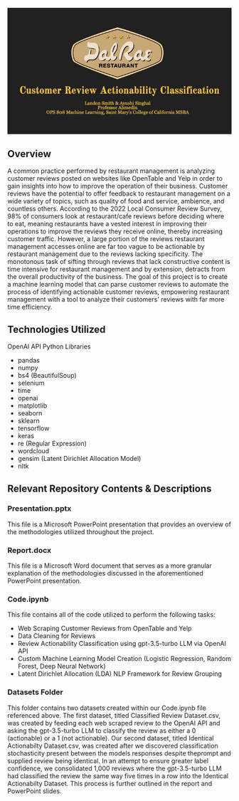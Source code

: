 ![alt text](https://github.com/landonsmith235/Customer_Review_Classification/blob/fcc6833573fb3339df475dc4ccbe9b44c75a97ed/Images/title_slide.jpg)

## **Overview**
A common practice performed by restaurant management is analyzing customer reviews posted on websites like OpenTable and Yelp in order to gain insights into how to improve the operation of their business. Customer reviews have the potential to offer feedback to restaurant management on a wide variety of topics, such as quality of food and service, ambience, and countless others. According to the 2022 Local Consumer Review Survey, 98% of consumers look at restaurant/cafe reviews before deciding where to eat, meaning restaurants have a vested interest in improving their operations to improve the reviews they receive online, thereby increasing customer traffic. However, a large portion of the reviews restaurant management accesses online are far too vague to be actionable by restaurant management due to the reviews lacking specificity. The monotonous task of sifting through reviews that lack constructive content is time intensive for restaurant management and by extension, detracts from the overall productivity of the business. The goal of this project is to create a machine learning model that can parse customer reviews to automate the process of identifying actionable customer reviews, empowering restaurant management with a tool to analyze their customers' reviews with far more time efficiency.

## **Technologies Utilized** 
OpenAI API
Python Libraries
* pandas
* numpy
* bs4 (BeautifulSoup)
* selenium
* time
* openai
* matplotlib
* seaborn
* sklearn
* tensorflow
* keras
* re (Regular Expression)
* wordcloud
* gensim (Latent Dirichlet Allocation Model)
* nltk
  
## **Relevant Repository Contents & Descriptions**

### **Presentation.pptx**
This file is a Microsoft PowerPoint presentation that provides an overview of the methodologies utilized throughout the project. 

### **Report.docx**
This file is a Microsoft Word document that serves as a more granular explanation of the methodologies discussed in the aforementioned PowerPoint presentation.

### **Code.ipynb**
This file contains all of the code utilized to perform the following tasks:
* Web Scraping Customer Reviews from OpenTable and Yelp
* Data Cleaning for Reviews
* Review Actionability Classification using gpt-3.5-turbo LLM via OpenAI API
* Custom Machine Learning Model Creation (Logistic Regression, Random Forest, Deep Neural Network)
* Latent Dirichlet Allocation (LDA) NLP Framework for Review Grouping
  
### **Datasets Folder**
This folder contains two datasets created within our Code.ipynb file referenced above. The first dataset, titled Classified Review Dataset.csv, was created by feeding each web scraped review to the OpenAI API and asking the gpt-3.5-turbo LLM to classify the review as either a 0 (actionable) or a 1 (not actionable). Our second dataset, titled Identical Actionabilty Dataset.csv, was created after we discovered classification stochasticity present between the models responses despite theprompt and supplied review being identical. In an attempt to ensure greater label confidence, we consolidated 1,000 reviews where the gpt-3.5-turbo LLM had classified the review the same way five times in a row into the Identical Actionabilty Dataset. This process is further outlined in the report and PowerPoint slides. 

